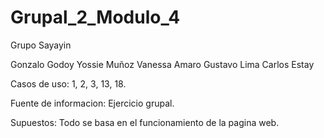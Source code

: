 # Grupal_2_Modulo_4
Grupo Sayayin

Gonzalo Godoy
Yossie Muñoz
Vanessa Amaro
Gustavo Lima
Carlos Estay

Casos de uso: 1, 2, 3, 13, 18.

Fuente de informacion: Ejercicio grupal.

Supuestos: Todo se basa en el funcionamiento de la pagina web.
